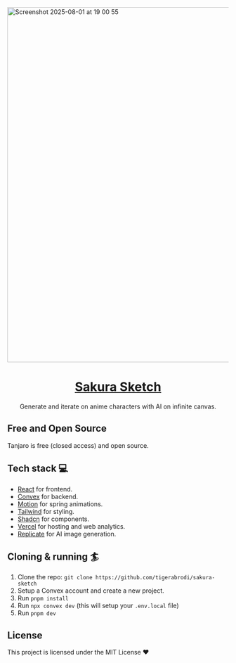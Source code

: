 <img width="1507" height="808" alt="Screenshot 2025-08-01 at 19 00 55" src="https://github.com/user-attachments/assets/cc374f18-7c7b-41c3-95d9-f75fe6e79ea4" />


<div align="center">
<h1 align="center">
  <a href="https://sakurasketch.com/">Sakura Sketch</a>
</h1>
  <p>
    Generate and iterate on anime characters with AI on infinite canvas.
  </p>
</div>

## Free and Open Source

Tanjaro is free (closed access) and open source.

## Tech stack 💻

- [React](https://react.dev/) for frontend.
- [Convex](https://www.convex.dev/) for backend.
- [Motion](https://motion.dev/) for spring animations.
- [Tailwind](https://tailwindcss.com/) for styling.
- [Shadcn](https://ui.shadcn.com/) for components.
- [Vercel](https://vercel.com/) for hosting and web analytics.
- [Replicate](https://replicate.com/) for AI image generation.

## Cloning & running 🏄

1. Clone the repo: `git clone https://github.com/tigerabrodi/sakura-sketch`
2. Setup a Convex account and create a new project.
3. Run `pnpm install`
4. Run `npx convex dev` (this will setup your `.env.local` file)
5. Run `pnpm dev`

## License

This project is licensed under the MIT License ❤️
